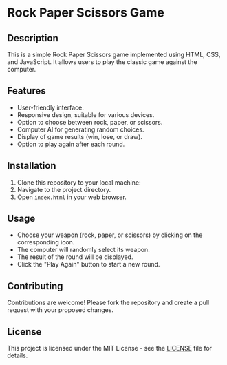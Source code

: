 # Rock Paper Scissors Game


## Description

This is a simple Rock Paper Scissors game implemented using HTML, CSS, and JavaScript. It allows users to play the classic game against the computer.

## Features

- User-friendly interface.
- Responsive design, suitable for various devices.
- Option to choose between rock, paper, or scissors.
- Computer AI for generating random choices.
- Display of game results (win, lose, or draw).
- Option to play again after each round.

## Installation

1. Clone this repository to your local machine:
2. Navigate to the project directory.
3. Open `index.html` in your web browser.

## Usage

- Choose your weapon (rock, paper, or scissors) by clicking on the corresponding icon.
- The computer will randomly select its weapon.
- The result of the round will be displayed.
- Click the "Play Again" button to start a new round.

## Contributing

Contributions are welcome! Please fork the repository and create a pull request with your proposed changes.

## License

This project is licensed under the MIT License - see the [LICENSE](LICENSE) file for details.
